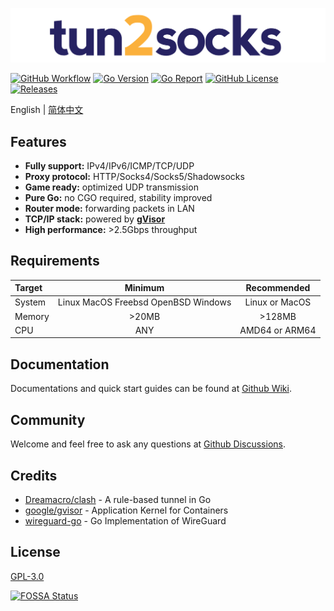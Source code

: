 ![tun2socks](docs/logo.png)

[![GitHub Workflow][1]](https://github.com/xjasonlyu/tun2socks/actions)
[![Go Version][2]](https://github.com/xjasonlyu/tun2socks/blob/main/go.mod)
[![Go Report][3]](https://goreportcard.com/badge/github.com/xjasonlyu/tun2socks)
[![GitHub License][4]](https://github.com/xjasonlyu/tun2socks/blob/main/LICENSE)
[![Releases][5]](https://github.com/xjasonlyu/tun2socks/releases)

[1]: https://img.shields.io/github/workflow/status/xjasonlyu/tun2socks/Go?style=flat-square
[2]: https://img.shields.io/github/go-mod/go-version/xjasonlyu/tun2socks/main?style=flat-square
[3]: https://goreportcard.com/badge/github.com/xjasonlyu/tun2socks?style=flat-square
[4]: https://img.shields.io/github/license/xjasonlyu/tun2socks?style=flat-square
[5]: https://img.shields.io/github/v/release/xjasonlyu/tun2socks?include_prereleases&style=flat-square

English | [简体中文](README_ZH.md)

## Features

- **Fully support:** IPv4/IPv6/ICMP/TCP/UDP
- **Proxy protocol:** HTTP/Socks4/Socks5/Shadowsocks
- **Game ready:** optimized UDP transmission
- **Pure Go:** no CGO required, stability improved
- **Router mode:** forwarding packets in LAN
- **TCP/IP stack:** powered by **[gVisor](https://github.com/google/gvisor)**
- **High performance:** >2.5Gbps throughput

## Requirements

| Target | Minimum | Recommended |
| :----- | :-----: | :---------: |
| System | Linux MacOS Freebsd OpenBSD Windows | Linux or MacOS |
| Memory | >20MB | >128MB |
| CPU | ANY | AMD64 or ARM64 |

## Documentation

Documentations and quick start guides can be found at [Github Wiki](https://github.com/xjasonlyu/tun2socks/wiki).

## Community

Welcome and feel free to ask any questions at [Github Discussions](https://github.com/xjasonlyu/tun2socks/discussions).

## Credits

- [Dreamacro/clash](https://github.com/Dreamacro/clash) - A rule-based tunnel in Go
- [google/gvisor](https://github.com/google/gvisor) - Application Kernel for Containers
- [wireguard-go](https://git.zx2c4.com/wireguard-go) - Go Implementation of WireGuard

## License

[GPL-3.0](https://github.com/xjasonlyu/tun2socks/blob/main/LICENSE)

[![FOSSA Status](https://app.fossa.com/api/projects/git%2Bgithub.com%2Fxjasonlyu%2Ftun2socks.svg?type=large)](https://app.fossa.com/projects/git%2Bgithub.com%2Fxjasonlyu%2Ftun2socks?ref=badge_large)
